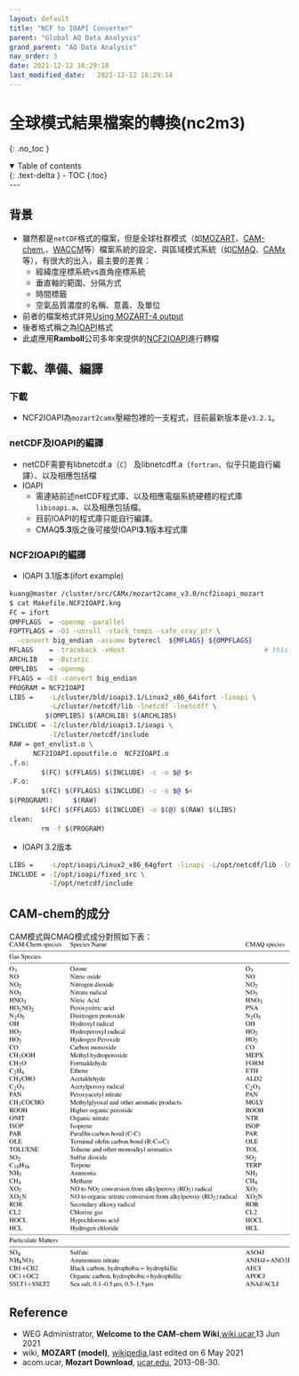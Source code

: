```yaml
---
layout: default
title: "NCF to IOAPI Converter"
parent: "Global AQ Data Analysis"
grand_parent: "AQ Data Analysis"
nav_order: 3
date: 2021-12-12 16:29:18              
last_modified_date:   2021-12-12 16:29:14
---
```


# 全球模式結果檔案的轉換(nc2m3)
{: .no_toc }

<details open markdown="block">
  <summary>
    Table of contents
  </summary>
  {: .text-delta }
- TOC
{:toc}
</details>
---

## 背景
- 雖然都是`netCDF`格式的檔案，但是全球社群模式（如[MOZART](https://en.wikipedia.org/wiki/MOZART_(model))、[CAM-chem](https://wiki.ucar.edu/display/camchem/Home),、[WACCM](https://www2.acom.ucar.edu/gcm/waccm)等）檔案系統的設定、與區域模式系統（如[CMAQ](https://www.epa.gov/cmaq)、[CAMx](https://www.camx.com/about/)等），有很大的出入，最主要的差異：
  - 經緯度座標系統vs直角座標系統
  - 垂直軸的範圍、分隔方式
  - 時間標籤
  - 空氣品質濃度的名稱、意義、及單位
- 前者的檔案格式詳見[Using MOZART-4 output](https://wiki.ucar.edu/display/mozart4/Using+MOZART-4+output)
- 後者格式稱之為[IOAPI](https://www.cmascenter.org/ioapi/)格式
- 此處應用**Ramboll**公司多年來提供的[NCF2IOAPI](https://camx-wp.azurewebsites.net/getmedia/mozart2camx.26feb19_1.tgz)進行轉檔

## 下載、準備、編譯

### 下載
- NCF2IOAPI為`mozart2camx`壓縮包裡的一支程式，目前最新版本是`v3.2.1`。

### netCDF及IOAPI的編譯
- netCDF需要有libnetcdf.a（`C`） 及libnetcdff.a（`fortran`、似乎只能自行編譯）、以及相應包括檔
- IOAPI
  - 需連結前述netCDF程式庫、以及相應電腦系統硬體的程式庫`libioapi.a`、以及相應包括檔。
  - 目前IOAPI的程式庫只能自行編譯。
  - CMAQ**5.3**版之後可接受IOAPI**3.1**版本程式庫

### NCF2IOAPI的編譯
- IOAPI 3.1版本(ifort example)

```bash
kuang@master /cluster/src/CAMx/mozart2camx_v3.0/ncf2ioapi_mozart
$ cat Makefile.NCF2IOAPI.kng
FC = ifort
OMPFLAGS  = -openmp -parallel
FOPTFLAGS = -O3 -unroll -stack_temps -safe_cray_ptr \
  -convert big_endian -assume byterecl  ${MFLAGS} ${OMPFLAGS}
MFLAGS    = -traceback -xHost                                   # this-machine
ARCHLIB   = -Bstatic
OMPLIBS   = -openmp
FFLAGS = -O3 -convert big_endian
PROGRAM = NCF2IOAPI
LIBS =    -L/cluster/bld/ioapi3.1/Linux2_x86_64ifort -lioapi \
          -L/cluster/netcdf/lib -lnetcdf -lnetcdff \
         $(OMPLIBS) $(ARCHLIB) $(ARCHLIBS)
INCLUDE = -I/cluster/bld/ioapi3.1/ioapi \
          -I/cluster/netcdf/include
RAW = get_envlist.o \
      NCF2IOAPI.opoutfile.o  NCF2IOAPI.o
.f.o:
        $(FC) $(FFLAGS) $(INCLUDE) -c -o $@ $<
.F.o:
        $(FC) $(FFLAGS) $(INCLUDE) -c -o $@ $<
$(PROGRAM):     $(RAW)
        $(FC) $(FFLAGS) $(INCLUDE) -o $(@) $(RAW) $(LIBS)
clean:
        rm -f $(PROGRAM)
```
- IOAPI 3.2版本

```bash
LIBS =    -L/opt/ioapi/Linux2_x86_64gfort -lioapi -L/opt/netcdf/lib -lnetcdf -lnetcdff
INCLUDE = -I/opt/ioapi/fixed_src \
          -I/opt/netcdf/include
```

## CAM-chem的成分
CAM模式與CMAQ模式成分對照如下表：
![](https://github.com/sinotec2/Focus-on-Air-Quality/raw/main/assets/images/CAM-chemSpec.png)

## Reference
- WEG Administrator, **Welcome to the CAM-chem Wiki**,[wiki.ucar](https://wiki.ucar.edu/display/camchem/Home),13 Jun 2021
- wiki, **MOZART (model)**, [wikipedia](https://en.wikipedia.org/wiki/MOZART_(model)),last edited on 6 May 2021
- acom.ucar, **Mozart Download**, [ucar.edu](http://www.acom.ucar.edu/wrf-chem/mozart.shtml), 2013-08-30.